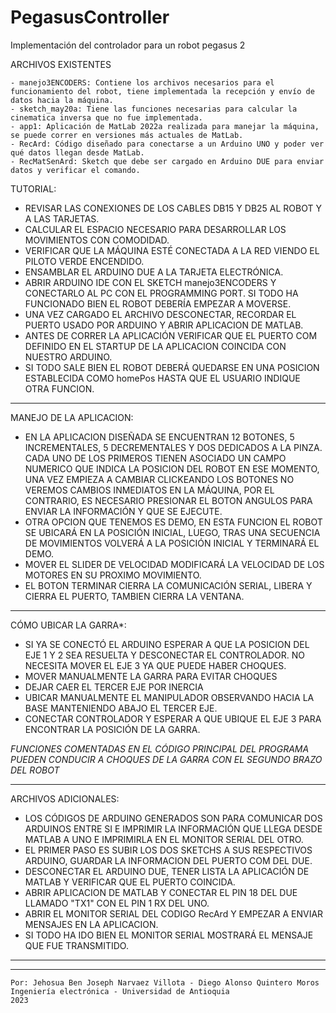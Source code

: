 # PegasusController
Implementación del controlador para un robot pegasus 2

ARCHIVOS EXISTENTES

    - manejo3ENCODERS: Contiene los archivos necesarios para el funcionamiento del robot, tiene implementada la recepción y envío de datos hacia la máquina.
    - sketch_may20a: Tiene las funciones necesarias para calcular la cinematica inversa que no fue implementada.
    - app1: Aplicación de MatLab 2022a realizada para manejar la máquina, se puede correr en versiones más actuales de MatLab.
    - RecArd: Código diseñado para conectarse a un Arduino UNO y poder ver qué datos llegan desde MatLab.
    - RecMatSenArd: Sketch que debe ser cargado en Arduino DUE para enviar datos y verificar el comando.

TUTORIAL:

- REVISAR LAS CONEXIONES DE LOS CABLES DB15 Y DB25 AL ROBOT Y A LAS TARJETAS.
- CALCULAR EL ESPACIO NECESARIO PARA DESARROLLAR LOS MOVIMIENTOS CON COMODIDAD.
- VERIFICAR QUE LA MÁQUINA ESTÉ CONECTADA A LA RED VIENDO EL PILOTO VERDE ENCENDIDO.
- ENSAMBLAR EL ARDUINO DUE A LA TARJETA ELECTRÓNICA.
- ABRIR ARDUINO IDE CON EL SKETCH manejo3ENCODERS Y CONECTARLO AL PC CON EL PROGRAMMING PORT. SI TODO HA FUNCIONADO BIEN EL ROBOT DEBERÍA EMPEZAR A MOVERSE.
- UNA VEZ CARGADO EL ARCHIVO DESCONECTAR, RECORDAR EL PUERTO USADO POR ARDUINO Y ABRIR APLICACION DE MATLAB.
- ANTES DE CORRER LA APLICACIÓN VERIFICAR QUE EL PUERTO COM DEFINIDO EN EL STARTUP DE LA APLICACION COINCIDA CON NUESTRO ARDUINO.
- SI TODO SALE BIEN EL ROBOT DEBERÁ QUEDARSE EN UNA POSICION ESTABLECIDA COMO homePos HASTA QUE EL USUARIO INDIQUE OTRA FUNCION.

*********************************************************************************************************************************************

MANEJO DE LA APLICACION:

- EN LA APLICACION DISEÑADA SE ENCUENTRAN 12 BOTONES, 5 INCREMENTALES, 5 DECREMENTALES Y DOS DEDICADOS A LA PINZA. CADA UNO DE LOS PRIMEROS TIENEN ASOCIADO UN CAMPO NUMERICO QUE INDICA LA POSICION DEL ROBOT EN ESE MOMENTO, UNA VEZ EMPIEZA A CAMBIAR CLICKEANDO LOS BOTONES NO VEREMOS CAMBIOS INMEDIATOS EN LA MÁQUINA, POR EL CONTRARIO, ES NECESARIO PRESIONAR EL BOTON ANGULOS PARA ENVIAR LA INFORMACIÓN Y QUE SE EJECUTE. 
- OTRA OPCION QUE TENEMOS ES DEMO, EN ESTA FUNCION EL ROBOT SE UBICARÁ EN LA POSICIÓN INICIAL, LUEGO, TRAS UNA SECUENCIA DE MOVIMIENTOS VOLVERÁ A LA POSICIÓN INICIAL Y TERMINARÁ EL DEMO.
- MOVER EL SLIDER DE VELOCIDAD MODIFICARÁ LA VELOCIDAD DE LOS MOTORES EN SU PROXIMO MOVIMIENTO.
- EL BOTON TERMINAR CIERRA LA COMUNICACIÓN SERIAL, LIBERA Y CIERRA EL PUERTO, TAMBIEN CIERRA LA VENTANA.

*********************************************************************************************************************************************

CÓMO UBICAR LA GARRA*:

- SI YA SE CONECTÓ EL ARDUINO ESPERAR A QUE LA POSICION DEL EJE 1 Y 2 SEA RESUELTA Y DESCONECTAR EL CONTROLADOR. NO NECESITA MOVER EL EJE 3 YA QUE PUEDE HABER CHOQUES. 
- MOVER MANUALMENTE LA GARRA PARA EVITAR CHOQUES
- DEJAR CAER EL TERCER EJE POR INERCIA
- UBICAR MANUALMENTE EL MANIPULADOR OBSERVANDO HACIA LA BASE MANTENIENDO ABAJO EL TERCER EJE.
- CONECTAR CONTROLADOR Y ESPERAR A QUE UBIQUE EL EJE 3 PARA ENCONTRAR LA POSICIÓN DE LA GARRA.

*FUNCIONES COMENTADAS EN EL CÓDIGO PRINCIPAL DEL PROGRAMA PUEDEN CONDUCIR A CHOQUES DE LA GARRA CON EL SEGUNDO BRAZO DEL ROBOT*

*********************************************************************************************************************************************

ARCHIVOS ADICIONALES:

- LOS CÓDIGOS DE ARDUINO GENERADOS SON PARA COMUNICAR DOS ARDUINOS ENTRE SI E IMPRIMIR LA INFORMACIÓN QUE LLEGA DESDE MATLAB A UNO E IMPRIMIRLA EN EL MONITOR SERIAL DEL OTRO.
- EL PRIMER PASO ES SUBIR LOS DOS SKETCHS A SUS RESPECTIVOS ARDUINO, GUARDAR LA INFORMACION DEL PUERTO COM DEL DUE.
- DESCONECTAR EL ARDUINO DUE, TENER LISTA LA APLICACIÓN DE MATLAB Y VERIFICAR QUE EL PUERTO COINCIDA.
- ABRIR APLICACION DE MATLAB Y CONECTAR EL PIN 18 DEL DUE LLAMADO "TX1" CON EL PIN 1 RX DEL UNO.
- ABRIR EL MONITOR SERIAL DEL CODIGO RecArd Y EMPEZAR A ENVIAR MENSAJES EN LA APLICACION.
- SI TODO HA IDO BIEN EL MONITOR SERIAL MOSTRARÁ EL MENSAJE QUE FUE TRANSMITIDO.


*********************************************************************************************************************************************
*********************************************************************************************************************************************

    Por: Jehosua Ben Joseph Narvaez Villota - Diego Alonso Quintero Moros
    Ingeniería electrónica - Universidad de Antioquia
    2023
